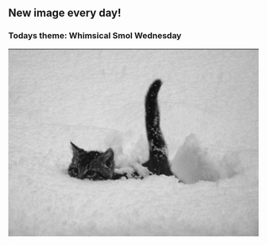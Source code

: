 ## New image every day!
### Todays theme: Whimsical Smol Wednesday
![regex](images/smol/GD5aL48WkAAxFy8.jpg)
